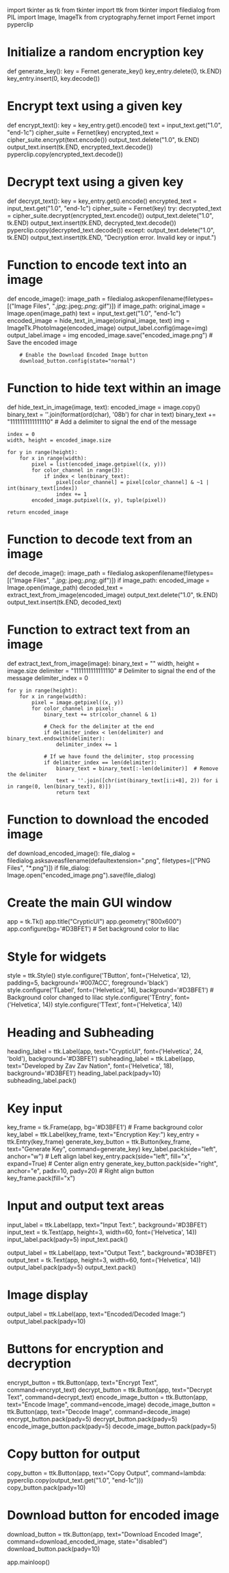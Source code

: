 import tkinter as tk
from tkinter import ttk
from tkinter import filedialog
from PIL import Image, ImageTk
from cryptography.fernet import Fernet
import pyperclip

# Initialize a random encryption key
def generate_key():
    key = Fernet.generate_key()
    key_entry.delete(0, tk.END)
    key_entry.insert(0, key.decode())

# Encrypt text using a given key
def encrypt_text():
    key = key_entry.get().encode()
    text = input_text.get("1.0", "end-1c")
    cipher_suite = Fernet(key)
    encrypted_text = cipher_suite.encrypt(text.encode())
    output_text.delete("1.0", tk.END)
    output_text.insert(tk.END, encrypted_text.decode())
    pyperclip.copy(encrypted_text.decode())

# Decrypt text using a given key
def decrypt_text():
    key = key_entry.get().encode()
    encrypted_text = input_text.get("1.0", "end-1c")
    cipher_suite = Fernet(key)
    try:
        decrypted_text = cipher_suite.decrypt(encrypted_text.encode())
        output_text.delete("1.0", tk.END)
        output_text.insert(tk.END, decrypted_text.decode())
        pyperclip.copy(decrypted_text.decode())
    except:
        output_text.delete("1.0", tk.END)
        output_text.insert(tk.END, "Decryption error. Invalid key or input.")

# Function to encode text into an image
def encode_image():
    image_path = filedialog.askopenfilename(filetypes=[("Image Files", "*.jpg;*.jpeg;*.png;*.gif")])
    if image_path:
        original_image = Image.open(image_path)
        text = input_text.get("1.0", "end-1c")
        encoded_image = hide_text_in_image(original_image, text)
        img = ImageTk.PhotoImage(encoded_image)
        output_label.config(image=img)
        output_label.image = img
        encoded_image.save("encoded_image.png")  # Save the encoded image

        # Enable the Download Encoded Image button
        download_button.config(state="normal")

# Function to hide text within an image
def hide_text_in_image(image, text):
    encoded_image = image.copy()
    binary_text = ''.join(format(ord(char), '08b') for char in text)
    binary_text += "1111111111111110"  # Add a delimiter to signal the end of the message

    index = 0
    width, height = encoded_image.size

    for y in range(height):
        for x in range(width):
            pixel = list(encoded_image.getpixel((x, y)))
            for color_channel in range(3):
                if index < len(binary_text):
                    pixel[color_channel] = pixel[color_channel] & ~1 | int(binary_text[index])
                    index += 1
            encoded_image.putpixel((x, y), tuple(pixel))

    return encoded_image

# Function to decode text from an image
def decode_image():
    image_path = filedialog.askopenfilename(filetypes=[("Image Files", "*.jpg;*.jpeg;*.png;*.gif")])
    if image_path:
        encoded_image = Image.open(image_path)
        decoded_text = extract_text_from_image(encoded_image)
        output_text.delete("1.0", tk.END)
        output_text.insert(tk.END, decoded_text)

# Function to extract text from an image
def extract_text_from_image(image):
    binary_text = ""
    width, height = image.size
    delimiter = "1111111111111110"  # Delimiter to signal the end of the message
    delimiter_index = 0

    for y in range(height):
        for x in range(width):
            pixel = image.getpixel((x, y))
            for color_channel in pixel:
                binary_text += str(color_channel & 1)

                # Check for the delimiter at the end
                if delimiter_index < len(delimiter) and binary_text.endswith(delimiter):
                    delimiter_index += 1

                # If we have found the delimiter, stop processing
                if delimiter_index == len(delimiter):
                    binary_text = binary_text[:-len(delimiter)]  # Remove the delimiter
                    text = ''.join([chr(int(binary_text[i:i+8], 2)) for i in range(0, len(binary_text), 8)])
                    return text

# Function to download the encoded image
def download_encoded_image():
    file_dialog = filedialog.asksaveasfilename(defaultextension=".png", filetypes=[("PNG Files", "*.png")])
    if file_dialog:
        Image.open("encoded_image.png").save(file_dialog)

# Create the main GUI window
app = tk.Tk()
app.title("CrypticUI")
app.geometry("800x600")
app.configure(bg='#D3BFE1')  # Set background color to lilac

# Style for widgets
style = ttk.Style()
style.configure('TButton', font=('Helvetica', 12), padding=5, background='#007ACC', foreground='black')
style.configure('TLabel', font=('Helvetica', 14), background='#D3BFE1')  # Background color changed to lilac
style.configure('TEntry', font=('Helvetica', 14))
style.configure('TText', font=('Helvetica', 14))

# Heading and Subheading
heading_label = ttk.Label(app, text="CrypticUI", font=('Helvetica', 24, 'bold'), background='#D3BFE1')
subheading_label = ttk.Label(app, text="Developed by Zav Zav Nation", font=('Helvetica', 18), background='#D3BFE1')
heading_label.pack(pady=10)
subheading_label.pack()

# Key input
key_frame = tk.Frame(app, bg='#D3BFE1')  # Frame background color
key_label = ttk.Label(key_frame, text="Encryption Key:")
key_entry = ttk.Entry(key_frame)
generate_key_button = ttk.Button(key_frame, text="Generate Key", command=generate_key)
key_label.pack(side="left", anchor="w")  # Left align label
key_entry.pack(side="left", fill="x", expand=True)  # Center align entry
generate_key_button.pack(side="right", anchor="e", padx=10, pady=20)  # Right align button
key_frame.pack(fill="x")

# Input and output text areas
input_label = ttk.Label(app, text="Input Text:", background='#D3BFE1')
input_text = tk.Text(app, height=3, width=60, font=('Helvetica', 14))
input_label.pack(pady=5)
input_text.pack()

output_label = ttk.Label(app, text="Output Text:", background='#D3BFE1')
output_text = tk.Text(app, height=3, width=60, font=('Helvetica', 14))
output_label.pack(pady=5)
output_text.pack()

# Image display
output_label = ttk.Label(app, text="Encoded/Decoded Image:")
output_label.pack(pady=10)

# Buttons for encryption and decryption
encrypt_button = ttk.Button(app, text="Encrypt Text", command=encrypt_text)
decrypt_button = ttk.Button(app, text="Decrypt Text", command=decrypt_text)
encode_image_button = ttk.Button(app, text="Encode Image", command=encode_image)
decode_image_button = ttk.Button(app, text="Decode Image", command=decode_image)
encrypt_button.pack(pady=5)
decrypt_button.pack(pady=5)
encode_image_button.pack(pady=5)
decode_image_button.pack(pady=5)

# Copy button for output
copy_button = ttk.Button(app, text="Copy Output", command=lambda: pyperclip.copy(output_text.get("1.0", "end-1c")))
copy_button.pack(pady=10)

# Download button for encoded image
download_button = ttk.Button(app, text="Download Encoded Image", command=download_encoded_image, state="disabled")
download_button.pack(pady=10)

app.mainloop()
